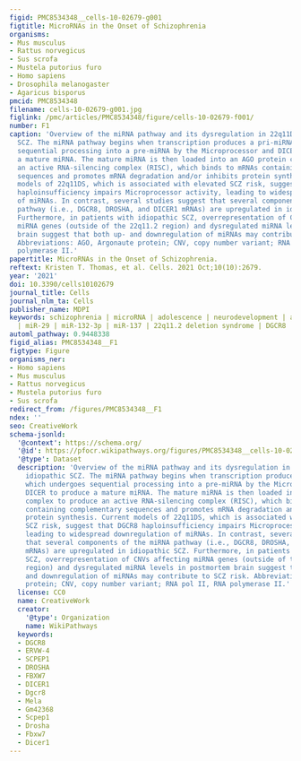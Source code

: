 ```yaml
---
figid: PMC8534348__cells-10-02679-g001
figtitle: MicroRNAs in the Onset of Schizophrenia
organisms:
- Mus musculus
- Rattus norvegicus
- Sus scrofa
- Mustela putorius furo
- Homo sapiens
- Drosophila melanogaster
- Agaricus bisporus
pmcid: PMC8534348
filename: cells-10-02679-g001.jpg
figlink: /pmc/articles/PMC8534348/figure/cells-10-02679-f001/
number: F1
caption: 'Overview of the miRNA pathway and its dysregulation in 22q11DS and idiopathic
  SCZ. The miRNA pathway begins when transcription produces a pri-miRNA, which undergoes
  sequential processing into a pre-miRNA by the Microprocessor and DICER to produce
  a mature miRNA. The mature miRNA is then loaded into an AGO protein complex to produce
  an active RNA-silencing complex (RISC), which binds to mRNAs containing complementary
  sequences and promotes mRNA degradation and/or inhibits protein synthesis. Current
  models of 22q11DS, which is associated with elevated SCZ risk, suggest that DGCR8
  haploinsufficiency impairs Microprocessor activity, leading to widespread downregulation
  of miRNAs. In contrast, several studies suggest that several components of the miRNA
  pathway (i.e., DGCR8, DROSHA, and DICER1 mRNAs) are upregulated in idiopathic SCZ.
  Furthermore, in patients with idiopathic SCZ, overrepresentation of CNVs affecting
  miRNA genes (outside of the 22q11.2 region) and dysregulated miRNA levels in postmortem
  brain suggest that both up- and downregulation of miRNAs may contribute to SCZ risk.
  Abbreviations: AGO, Argonaute protein; CNV, copy number variant; RNA pol II, RNA
  polymerase II.'
papertitle: MicroRNAs in the Onset of Schizophrenia.
reftext: Kristen T. Thomas, et al. Cells. 2021 Oct;10(10):2679.
year: '2021'
doi: 10.3390/cells10102679
journal_title: Cells
journal_nlm_ta: Cells
publisher_name: MDPI
keywords: schizophrenia | microRNA | adolescence | neurodevelopment | age of onset
  | miR-29 | miR-132-3p | miR-137 | 22q11.2 deletion syndrome | DGCR8
automl_pathway: 0.9448338
figid_alias: PMC8534348__F1
figtype: Figure
organisms_ner:
- Homo sapiens
- Mus musculus
- Rattus norvegicus
- Mustela putorius furo
- Sus scrofa
redirect_from: /figures/PMC8534348__F1
ndex: ''
seo: CreativeWork
schema-jsonld:
  '@context': https://schema.org/
  '@id': https://pfocr.wikipathways.org/figures/PMC8534348__cells-10-02679-g001.html
  '@type': Dataset
  description: 'Overview of the miRNA pathway and its dysregulation in 22q11DS and
    idiopathic SCZ. The miRNA pathway begins when transcription produces a pri-miRNA,
    which undergoes sequential processing into a pre-miRNA by the Microprocessor and
    DICER to produce a mature miRNA. The mature miRNA is then loaded into an AGO protein
    complex to produce an active RNA-silencing complex (RISC), which binds to mRNAs
    containing complementary sequences and promotes mRNA degradation and/or inhibits
    protein synthesis. Current models of 22q11DS, which is associated with elevated
    SCZ risk, suggest that DGCR8 haploinsufficiency impairs Microprocessor activity,
    leading to widespread downregulation of miRNAs. In contrast, several studies suggest
    that several components of the miRNA pathway (i.e., DGCR8, DROSHA, and DICER1
    mRNAs) are upregulated in idiopathic SCZ. Furthermore, in patients with idiopathic
    SCZ, overrepresentation of CNVs affecting miRNA genes (outside of the 22q11.2
    region) and dysregulated miRNA levels in postmortem brain suggest that both up-
    and downregulation of miRNAs may contribute to SCZ risk. Abbreviations: AGO, Argonaute
    protein; CNV, copy number variant; RNA pol II, RNA polymerase II.'
  license: CC0
  name: CreativeWork
  creator:
    '@type': Organization
    name: WikiPathways
  keywords:
  - DGCR8
  - ERVW-4
  - SCPEP1
  - DROSHA
  - FBXW7
  - DICER1
  - Dgcr8
  - Mela
  - Gm42368
  - Scpep1
  - Drosha
  - Fbxw7
  - Dicer1
---
```

